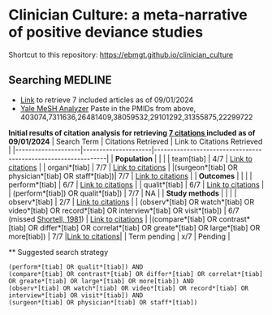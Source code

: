 <h1>Clinician Culture: a meta-narrative of positive deviance studies</h1>

Shortcut to this repository: https://ebmgt.github.io/clinician_culture

## Searching MEDLINE

- [Link](https://pubmed.ncbi.nlm.nih.gov/?term=403074,7311636,26481409,38059532,29101292,31355875,22299722&sort=fauth) to retrieve 7 included articles as of 09/01/2024
- [Yale MeSH Analyzer](https://mesh.med.yale.edu/) Paste in the PMIDs from above, 403074,7311636,26481409,38059532,29101292,31355875,22299722


**Initial results of citation analysis for retrieving [7 citations ](https://pubmed.ncbi.nlm.nih.gov/?term=403074,7311636,26481409,38059532,29101292,31355875,22299722&sort=fauth) included as of 09/01/2024**
| Search Term          | Citations Retrieved | Link to Citations Retrieved                                    |
|--------------------|---------------------|---------------------------------------------------------------|
| **Population**     |                     |  |
| team[tiab]         | 4/7                 | [Link to citations](https://pubmed.ncbi.nlm.nih.gov/?term=%2821403074%2C7311636%2C26481409%2C38059532%2C29101292%2C31355875%2C22299722%29+AND+%28team%5Btiab%5D%29&sort=fauth) |
| organi*[tiab]      | 7/7                 | [Link to citations](https://pubmed.ncbi.nlm.nih.gov/?term=%2821403074%2C7311636%2C26481409%2C38059532%2C29101292%2C31355875%2C22299722%29+AND+%28organi%2A%5Btiab%5D%29&sort=fauth&size=200) |
|(surgeon*[tiab] OR physician*[tiab] OR staff*[tiab])| 7/7 | [Link to citations](https://pubmed.ncbi.nlm.nih.gov/?term=%28surgeon%2A%5Btiab%5D+OR+physician%2A%5Btiab%5D+OR+staff%2A%5Btiab%5D%29+AND+%2821403074%2C7311636%2C26481409%2C38059532%2C29101292%2C31355875%2C22299722%29+AND+%28organi%2A%5Btiab%5D%29&sort=fauth&size=200) | 
| **Outcomes**       |                     |  |
| perform*[tiab]     | 6/7                 | [Link to citations](https://pubmed.ncbi.nlm.nih.gov/?term=%28perform%2A%5Btiab%5D%29+AND+%2821403074%2C7311636%2C26481409%2C38059532%2C29101292%2C31355875%2C22299722%29&sort=fauth&size=200&ac=no) |
| qualit*[tiab]      | 6/7                 | [Link to citations](https://pubmed.ncbi.nlm.nih.gov/?term=%28qualit%2A%5Btiab%5D%29+AND+%2821403074%2C7311636%2C26481409%2C38059532%2C29101292%2C31355875%2C22299722%29&sort=fauth&size=200&ac=no) |
| (perform*[tiab]) OR qualit*[tiab])       | 7/7                 | NA |
| **Study methods**  |                     |  |
| observ*[tiab]      | 2/7                 | [Link to citations](https://pubmed.ncbi.nlm.nih.gov/?term=%28observ%2A%5Btiab%5D%29+AND+%2821403074%2C7311636%2C26481409%2C38059532%2C29101292%2C31355875%2C22299722%29&sort=fauth&size=200&ac=no) |
| (observ*[tiab] OR watch*[tiab] OR video*[tiab] OR record*[tiab] OR interview*[tiab] OR visit*[tiab])       | 6/7<br/>(missed [Shortell, 1981](http://pubmed.gov/7311636))  | [Link to citations](https://pubmed.ncbi.nlm.nih.gov/?term=%28observ%2A%5Btiab%5D+OR+watch%2A%5Btiab%5D+OR+video%2A%5Btiab%5D+OR+record%2A%5Btiab%5D+OR+interview%2A%5Btiab%5D+OR+visit%2A%5Btiab%5D%29%29+AND+(21403074%2C7311636%2C26481409%2C38059532%2C29101292%2C31355875%2C22299722)&sort=fauth) |
|(compare*[tiab] OR contrast*[tiab] OR differ*[tiab] OR correlat*[tiab] OR greate*[tiab] OR large*[tiab] OR more[tiab]) | 7/7 |[Link to citations](https://pubmed.ncbi.nlm.nih.gov/?term=%2821403074%2C7311636%2C26481409%2C38059532%2C29101292%2C31355875%2C22299722%29+AND++%28compare%2A%5Btiab%5D+OR+contrast%2A%5Btiab%5D+OR+differ%2A%5Btiab%5D+OR+correlat%2A%5Btiab%5D+OR+greate%2A%5Btiab%5D+OR+large%2A%5Btiab%5D+OR+more%5Btiab%5D%29&sort=fauth&size=200&ac=no)|
| Term pending       | x/7                 | Pending |

** Suggested search strategy
```
(perform*[tiab] OR qualit*[tiab]) AND 
(compare*[tiab] OR contrast*[tiab] OR differ*[tiab] OR correlat*[tiab] OR greate*[tiab] OR large*[tiab] OR more[tiab]) AND 
(observ*[tiab] OR watch*[tiab] OR video*[tiab] OR record*[tiab] OR interview*[tiab] OR visit*[tiab]) AND 
(surgeon*[tiab] OR physician*[tiab] OR staff*[tiab])
```

 
